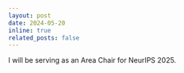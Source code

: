 ```yaml
---
layout: post
date: 2024-05-20
inline: true
related_posts: false
---
```


I will be serving as an Area Chair for NeurIPS 2025.
